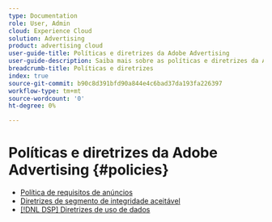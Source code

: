```yaml
---
type: Documentation
role: User, Admin
cloud: Experience Cloud
solution: Advertising
product: advertising cloud
user-guide-title: Políticas e diretrizes da Adobe Advertising
user-guide-description: Saiba mais sobre as políticas e diretrizes da Advertising DSP e [!DNL Advertising Search].
breadcrumb-title: Políticas e diretrizes
index: true
source-git-commit: b90c8d391bfd90a844e4c6bad37da193fa226397
workflow-type: tm+mt
source-wordcount: '0'
ht-degree: 0%

---
```



# Políticas e diretrizes da Adobe Advertising  {#policies}

+ [Política de requisitos de anúncios](/help/policies/ad-requirements-policy.md)
+ [Diretrizes de segmento de integridade aceitável](/help/policies/health-segment-guidelines.md)
+ [[!DNL DSP] Diretrizes de uso de dados](/help/policies/data-usage-guidelines.md)
